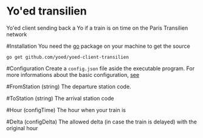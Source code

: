 Yo'ed transilien
======================

Yo'ed client sending back a Yo if a train is on time on the Paris Transilien network

#Installation
You need the [go](http://golang.org) package on your machine to get the source

`go get github.com/yoed/yoed-client-transilien`

#Configuration
Create a `config.json` file aside the executable program.
For more informations about the basic configuration, [see](https://github.com/yoed/yoed-client-interface#yoed-client-interface)

#FromStation (string)
The departure station code.

#ToStation (string)
The arrival station code

#Hour (configTime)
The hour when your train is

#Delta (configDelta)
The allowed delta (in case the train is delayed) with the original hour

